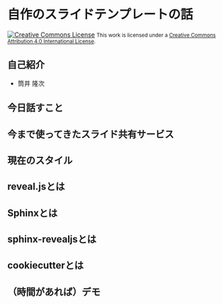 # 自作のスライドテンプレートの話

<a rel="license" href="http://creativecommons.org/licenses/by/4.0/"><img alt="Creative Commons License" style="border-width:0" src="https://i.creativecommons.org/l/by/4.0/88x31.png" /></a>
<small>This work is licensed under a <a rel="license" href="http://creativecommons.org/licenses/by/4.0/">Creative Commons Attribution 4.0 International License</a>.</small>

## 自己紹介

* 筒井 隆次

## 今日話すこと

## 今まで使ってきたスライド共有サービス

## 現在のスタイル

## reveal.jsとは

## Sphinxとは

## sphinx-revealjsとは

## cookiecutterとは

## （時間があれば）デモ
